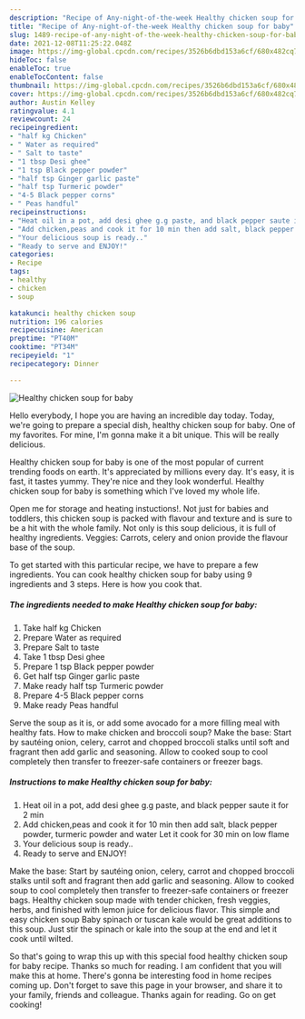 ```yaml
---
description: "Recipe of Any-night-of-the-week Healthy chicken soup for baby"
title: "Recipe of Any-night-of-the-week Healthy chicken soup for baby"
slug: 1489-recipe-of-any-night-of-the-week-healthy-chicken-soup-for-baby
date: 2021-12-08T11:25:22.048Z
image: https://img-global.cpcdn.com/recipes/3526b6dbd153a6cf/680x482cq70/healthy-chicken-soup-for-baby-recipe-main-photo.jpg
hideToc: false
enableToc: true
enableTocContent: false
thumbnail: https://img-global.cpcdn.com/recipes/3526b6dbd153a6cf/680x482cq70/healthy-chicken-soup-for-baby-recipe-main-photo.jpg
cover: https://img-global.cpcdn.com/recipes/3526b6dbd153a6cf/680x482cq70/healthy-chicken-soup-for-baby-recipe-main-photo.jpg
author: Austin Kelley
ratingvalue: 4.1
reviewcount: 24
recipeingredient:
- "half kg Chicken"
- " Water as required"
- " Salt to taste"
- "1 tbsp Desi ghee"
- "1 tsp Black pepper powder"
- "half tsp Ginger garlic paste"
- "half tsp Turmeric powder"
- "4-5 Black pepper corns"
- " Peas handful"
recipeinstructions:
- "Heat oil in a pot, add desi ghee g.g paste, and black pepper saute it for 2 min"
- "Add chicken,peas and cook it for 10 min then add salt, black pepper powder, turmeric powder and water  Let it cook for 30 min on low flame"
- "Your delicious soup is ready.."
- "Ready to serve and ENJOY!"
categories:
- Recipe
tags:
- healthy
- chicken
- soup

katakunci: healthy chicken soup 
nutrition: 196 calories
recipecuisine: American
preptime: "PT40M"
cooktime: "PT34M"
recipeyield: "1"
recipecategory: Dinner

---
```



![Healthy chicken soup for baby](https://img-global.cpcdn.com/recipes/3526b6dbd153a6cf/680x482cq70/healthy-chicken-soup-for-baby-recipe-main-photo.jpg)

Hello everybody, I hope you are having an incredible day today. Today, we're going to prepare a special dish, healthy chicken soup for baby. One of my favorites. For mine, I'm gonna make it a bit unique. This will be really delicious.

Healthy chicken soup for baby is one of the most popular of current trending foods on earth. It's appreciated by millions every day. It's easy, it is fast, it tastes yummy. They're nice and they look wonderful. Healthy chicken soup for baby is something which I've loved my whole life.

Open me for storage and heating instuctions!. Not just for babies and toddlers, this chicken soup is packed with flavour and texture and is sure to be a hit with the whole family. Not only is this soup delicious, it is full of healthy ingredients. Veggies: Carrots, celery and onion provide the flavour base of the soup.


To get started with this particular recipe, we have to prepare a few ingredients. You can cook healthy chicken soup for baby using 9 ingredients and 3 steps. Here is how you cook that.

<!--inarticleads1-->

##### The ingredients needed to make Healthy chicken soup for baby:

1. Take half kg Chicken
1. Prepare  Water as required
1. Prepare  Salt to taste
1. Take 1 tbsp Desi ghee
1. Prepare 1 tsp Black pepper powder
1. Get half tsp Ginger garlic paste
1. Make ready half tsp Turmeric powder
1. Prepare 4-5 Black pepper corns
1. Make ready  Peas handful


Serve the soup as it is, or add some avocado for a more filling meal with healthy fats. How to make chicken and broccoli soup? Make the base: Start by sautéing onion, celery, carrot and chopped broccoli stalks until soft and fragrant then add garlic and seasoning. Allow to cooked soup to cool completely then transfer to freezer-safe containers or freezer bags. 

<!--inarticleads2-->

##### Instructions to make Healthy chicken soup for baby:

1. Heat oil in a pot, add desi ghee g.g paste, and black pepper saute it for 2 min
1. Add chicken,peas and cook it for 10 min then add salt, black pepper powder, turmeric powder and water  Let it cook for 30 min on low flame
1. Your delicious soup is ready..
1. Ready to serve and ENJOY!

Make the base: Start by sautéing onion, celery, carrot and chopped broccoli stalks until soft and fragrant then add garlic and seasoning. Allow to cooked soup to cool completely then transfer to freezer-safe containers or freezer bags. Healthy chicken soup made with tender chicken, fresh veggies, herbs, and finished with lemon juice for delicious flavor. This simple and easy chicken soup Baby spinach or tuscan kale would be great additions to this soup. Just stir the spinach or kale into the soup at the end and let it cook until wilted. 

So that's going to wrap this up with this special food healthy chicken soup for baby recipe. Thanks so much for reading. I am confident that you will make this at home. There's gonna be interesting food in home recipes coming up. Don't forget to save this page in your browser, and share it to your family, friends and colleague. Thanks again for reading. Go on get cooking!
